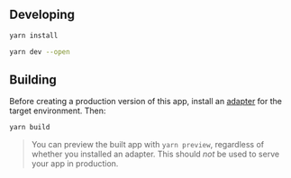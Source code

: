 ## Developing

```bash
yarn install 

yarn dev --open
```

## Building

Before creating a production version of this app, install an [adapter](https://kit.svelte.dev/docs#adapters) for the target environment. Then:

```bash
yarn build
```

> You can preview the built app with `yarn preview`, regardless of whether you installed an adapter. This should _not_ be used to serve your app in production.
